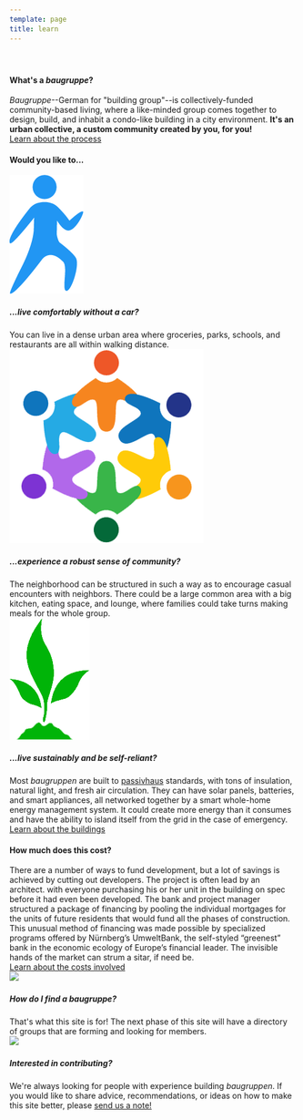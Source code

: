 ```yaml
---
template: page
title: learn
---
```


<section class="section--center mdl-grid mdl-grid--no-spacing mdl-shadow--2dp">
	<header class="mdl-cell mdl-cell--3-col-desktop mdl-cell--2-col-tablet mdl-cell--4-col-phone mdl-color--white mdl-color-text--white">
		<div class="what-is-image"></div>
	</header>
	<div class="mdl-card mdl-cell mdl-cell--9-col-desktop mdl-cell--6-col-tablet mdl-cell--4-col-phone">
		<div class="mdl-card__supporting-text">
			<h4>What's a <i>baugruppe</i>?</h4>
			<i>Baugruppe</i>--German for "building group"--is collectively-funded community-based living, where a like-minded group comes together to design, build, and inhabit a condo-like building in a city environment. <b>It's an urban collective, a custom community created by you, for you!</b>
		</div>
		<div class="mdl-card__actions">
			<a href="process.html" class="mdl-button">Learn about the process</a>
		</div>
	</div>
</section>
<section class="section--center mdl-grid mdl-grid--no-spacing mdl-shadow--2dp">
	<div class="mdl-card mdl-cell mdl-cell--12-col">
		<div class="mdl-card__supporting-text mdl-grid mdl-grid--no-spacing">
			<h4 class="mdl-cell mdl-cell--12-col">Would you like to...</h4>
			<div class="section__circle-container mdl-cell mdl-cell--2-col mdl-cell--1-col-phone">
				<img src="images/icon-walk.png"/>
			</div>
			<div class="section__text mdl-cell mdl-cell--10-col-desktop mdl-cell--6-col-tablet mdl-cell--3-col-phone">
				<h5>...live comfortably without a car?</h5>
				You can live in a dense urban area where groceries, parks, schools, and restaurants are all within walking distance.
			</div>
			<div class="section__circle-container mdl-cell mdl-cell--2-col mdl-cell--1-col-phone">
				<img src="images/icon-community.png"/>
			</div>
			<div class="section__text mdl-cell mdl-cell--10-col-desktop mdl-cell--6-col-tablet mdl-cell--3-col-phone">
				<h5>...experience a robust sense of community?</h5>
				The neighborhood can be structured in such a way as to encourage casual encounters with neighbors. There could be a large common area with a big kitchen, eating space, and lounge, where families could take turns making meals for the whole group.
			</div>
			<div class="section__circle-container mdl-cell mdl-cell--2-col mdl-cell--1-col-phone">
				<img src="images/icon-sustainable.png"/>
			</div>
			<div class="section__text mdl-cell mdl-cell--10-col-desktop mdl-cell--6-col-tablet mdl-cell--3-col-phone">
				<h5>...live sustainably and be self-reliant?</h5>
				Most <i>baugruppen</i> are built to <a href="http://en.wikipedia.org/wiki/Passivhaus">passivhaus</a> standards, with tons of insulation, natural light, and fresh air circulation. They can have solar panels, batteries, and smart appliances, all networked together by a smart whole-home energy management system. It could create more energy than it consumes and have the ability to island itself from the grid in the case of emergency.
			</div>
		</div>
		<div class="mdl-card__actions">
			<a href="building.html" class="mdl-button">Learn about the buildings</a>
		</div>
	</div>
</section>
<section class="section--center mdl-grid mdl-grid--no-spacing mdl-shadow--2dp">
	<div class="mdl-card mdl-cell mdl-cell--12-col">
		<div class="mdl-card__supporting-text">
			<h4>How much does this cost?</h4>
			There are a number of ways to fund development, but a lot of savings is achieved by cutting out developers. The project is often lead by an architect. with everyone purchasing his or her unit in the building on spec before it had even been developed. The bank and project manager structured a package of financing by pooling the individual mortgages for the units of future residents that would fund all the phases of construction.
		</div>
		<div class="mdl-card__supporting-text">
			This unusual method of financing was made possible by specialized programs offered by Nürnberg’s UmweltBank, the self-styled “greenest” bank in the economic ecology of Europe’s financial leader. The invisible hands of the market can strum a sitar, if need be.
		</div>
		<div class="mdl-card__actions">
			<a href="costs.html" class="mdl-button">Learn about the costs involved</a>
		</div>
	</div>
</section>
<section class="section--footer mdl-color--white mdl-grid">
	<div class="section__circle-container mdl-cell mdl-cell--2-col mdl-cell--1-col-phone">
		<div class="section__circle-container__circle mdl-color--accent section__circle--big">
			<img src="images/path.png">
		</div>
	</div>
	<div class="section__text mdl-cell mdl-cell--4-col-desktop mdl-cell--6-col-tablet mdl-cell--3-col-phone">
		<h5>How do I find a <i>baugruppe</i>?</h5>
		That's what this site is for! The next phase of this site will have a directory of groups that are forming and looking for members.
	</div>
	<div class="section__circle-container mdl-cell mdl-cell--2-col mdl-cell--1-col-phone">
		<div class="section__circle-container__circle mdl-color--accent section__circle--big">
			<img src="images/grow.png">
		</div>
	</div>
	<div class="section__text mdl-cell mdl-cell--4-col-desktop mdl-cell--6-col-tablet mdl-cell--3-col-phone">
		<h5>Interested in contributing?</h5>
		We're always looking for people with experience building <i>baugruppen</i>. If you would like to share advice, recommendations, or ideas on how to make this site better, please <a href="mailto:von@wolfeha.us">send us a note!</a>
	</div>
</section>